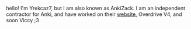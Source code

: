 hello! I'm Yrekcaz7, but I am also known as AnkiZack. I am an independent contractor for Anki, and have worked on their [website](anki.bot), Overdrive V4, and soon Viccy ;3

<!---
Yrekcaz/Yrekcaz is a ✨ special ✨ repository because its `README.md` (this file) appears on your GitHub profile.
You can click the Preview link to take a look at your changes.
--->
